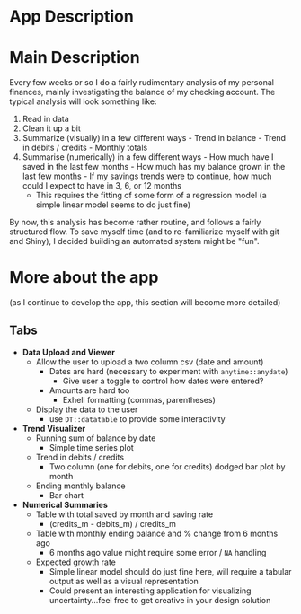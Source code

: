 # App Description

# Main Description

Every few weeks or so I do a fairly rudimentary analysis of my personal finances, mainly investigating the balance of my checking account. The typical analysis will look something like:

  1. Read in data
  1. Clean it up a bit
  1. Summarize (visually) in a few different ways
    - Trend in balance
    - Trend in debits / credits
    - Monthly totals
  1. Summarise (numerically) in a few different ways
    - How much have I saved in the last few months
    - How much has my balance grown in the last few months
    - If my savings trends were to continue, how much could I expect to have in 3, 6, or 12 months
      - This requires the fitting of some form of a regression model (a simple linear model seems to do just fine)
      
By now, this analysis has become rather routine, and follows a fairly structured flow. To save myself time (and to re-familiarize myself with git and Shiny), I decided building an automated system might be "fun". 

# More about the app

(as I continue to develop the app, this section will become more detailed)

## Tabs

  - __Data Upload and Viewer__
    - Allow the user to upload a two column csv (date and amount)
      - Dates are hard (necessary to experiment with `anytime::anydate`)
        - Give user a toggle to control how dates were entered?
      - Amounts are hard too
        - Exhell formatting (commas, parentheses)
    - Display the data to the user
      - use `DT::datatable` to provide some interactivity
  - __Trend Visualizer__
    - Running sum of balance by date
      - Simple time series plot
    - Trend in debits / credits
      - Two column (one for debits, one for credits) dodged bar plot by month
    - Ending monthly balance
      - Bar chart
  - __Numerical Summaries__
    - Table with total saved by month and saving rate 
      - (credits_m - debits_m) / credits_m
    - Table with monthly ending balance and % change from 6 months ago
      - 6 months ago value might require some error / `NA` handling
    - Expected growth rate
      - Simple linear model should do just fine here, will require a tabular output as well as a visual representation
      - Could present an interesting application for visualizing uncertainty...feel free to get creative in your design solution 
      